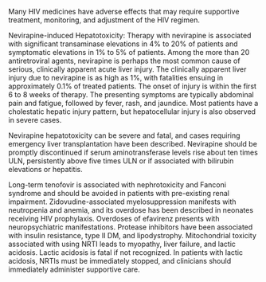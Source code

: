 Many HIV medicines have adverse effects that may require supportive treatment, monitoring, and adjustment of the HIV regimen.

Nevirapine-induced Hepatotoxicity: Therapy with nevirapine is associated with significant transaminase elevations in 4% to 20% of patients and symptomatic elevations in 1% to 5% of patients. Among the more than 20 antiretroviral agents, nevirapine is perhaps the most common cause of serious, clinically apparent acute liver injury. The clinically apparent liver injury due to nevirapine is as high as 1%, with fatalities ensuing in approximately 0.1% of treated patients. The onset of injury is within the first 6 to 8 weeks of therapy. The presenting symptoms are typically abdominal pain and fatigue, followed by fever, rash, and jaundice. Most patients have a cholestatic hepatic injury pattern, but hepatocellular injury is also observed in severe cases.

Nevirapine hepatotoxicity can be severe and fatal, and cases requiring emergency liver transplantation have been described. Nevirapine should be promptly discontinued if serum aminotransferase levels rise about ten times ULN, persistently above five times ULN or if associated with bilirubin elevations or hepatitis.

Long-term tenofovir is associated with nephrotoxicity and Fanconi syndrome and should be avoided in patients with pre-existing renal impairment. Zidovudine-associated myelosuppression manifests with neutropenia and anemia, and its overdose has been described in neonates receiving HIV prophylaxis. Overdoses of efavirenz presents with neuropsychiatric manifestations. Protease inhibitors have been associated with insulin resistance, type II DM, and lipodystrophy. Mitochondrial toxicity associated with using NRTI leads to myopathy, liver failure, and lactic acidosis. Lactic acidosis is fatal if not recognized. In patients with lactic acidosis, NRTIs must be immediately stopped, and clinicians should immediately administer supportive care.